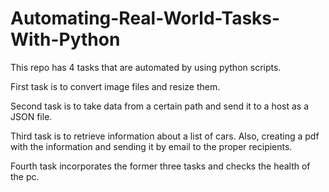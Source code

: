 # Automating-Real-World-Tasks-With-Python

This repo has 4 tasks that are automated by using python scripts.

First task is to convert image files and resize them.

Second task is to take data from a certain path and send it to a host as a JSON file.

Third task is to retrieve information about a list of cars. Also, creating a pdf with the information and sending it by email to the proper recipients. 

Fourth task incorporates the former three tasks and checks the health of the pc.
